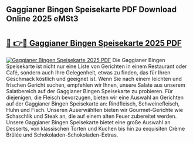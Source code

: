 ## Gaggianer Bingen Speisekarte PDF Download Online 2025 eMSt3

# <h2><a href="http://gc7xtz.nevu.top/?p=Gaggianer+Bingen+Speisekarte">🔗 👉🔴 Gaggianer Bingen Speisekarte 2025 PDF</a></h2>

[![Gaggianer Bingen Speisekarte 2025 PDF](https://i.imgur.com/dBaPXMq.png)](http://gc7xtz.nevu.top/?p=Gaggianer+Bingen+Speisekarte)
Die Gaggianer Bingen Speisekarte ist nicht nur eine Liste von Gerichten in einem Restaurant oder Café, sondern auch Ihre Gelegenheit, etwas zu finden, das für Ihren Geschmack köstlich und geeignet ist. Wenn Sie nach einem leichten und frischen Gericht suchen, empfehlen wir Ihnen, unsere Salate aus unserem Salatbereich auf der Gaggianer Bingen Speisekarte zu probieren. Für diejenigen, die Fleisch bevorzugen, bieten wir eine Auswahl an Gerichten auf der Gaggianer Bingen Speisekarte an: Rindfleisch, Schweinefleisch, Huhn und Fisch. Unseren Auserwählten bieten wir Gourmet-Gerichte wie Schaschlik und Steak an, die auf einem alten Feuer zubereitet werden. Unsere Gaggianer Bingen Speisekarte bietet eine große Auswahl an Desserts, von klassischen Torten und Kuchen bis hin zu exquisiten Crème Brûlée und Schokoladen-Schokoladen-Extras.
